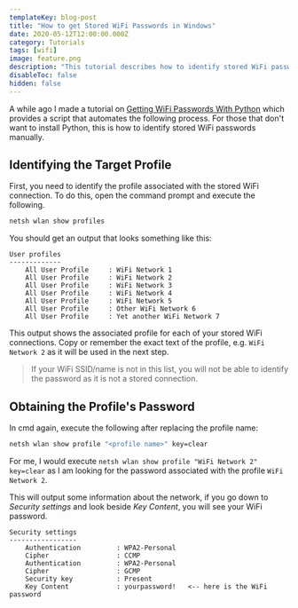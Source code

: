 ```yaml
---
templateKey: blog-post
title: "How to get Stored WiFi Passwords in Windows"
date: 2020-05-12T12:00:00.000Z
category: Tutorials
tags: [wifi]
image: feature.png
description: "This tutorial describes how to identify stored WiFi passwords in Windows using the command prompt. This is very helpful for identifying your forgotten WiFi passwords."
disableToc: false
hidden: false
---
```


A while ago I made a tutorial on [Getting WiFi Passwords With Python](/blog/post/get-wifi-passwords-with-python/) which provides a script that automates the following process. For those that don't want to install Python, this is how to identify stored WiFi passwords manually.

## Identifying the Target Profile
First, you need to identify the profile associated with the stored WiFi connection. To do this, open the command prompt and execute the following.

```bash
netsh wlan show profiles
```

You should get an output that looks something like this:

```text
User profiles
-------------
    All User Profile     : WiFi Network 1
    All User Profile     : WiFi Network 2
    All User Profile     : WiFi Network 3
    All User Profile     : WiFi Network 4
    All User Profile     : WiFi Network 5
    All User Profile     : Other WiFi Network 6
    All User Profile     : Yet another WiFi Network 7
```

This output shows the associated profile for each of your stored WiFi connections. Copy or remember the exact text of the profile, e.g. `WiFi Network 2` as it will be used in the next step.

> If your WiFi SSID/name is not in this list, you will not be able to identify the password as it is not a stored connection.

## Obtaining the Profile's Password
In cmd again, execute the following after replacing the profile name:

```bash
netsh wlan show profile "<profile name>" key=clear
```

For me, I would execute `netsh wlan show profile "WiFi Network 2" key=clear` as I am looking for the password associated with the profile `WiFi Network 2`.

This will output some information about the network, if you go down to *Security settings* and look beside *Key Content*, you will see your WiFi password.

```text
Security settings
-----------------
    Authentication         : WPA2-Personal
    Cipher                 : CCMP
    Authentication         : WPA2-Personal
    Cipher                 : GCMP
    Security key           : Present
    Key Content            : yourpassword!   <-- here is the WiFi password
```
